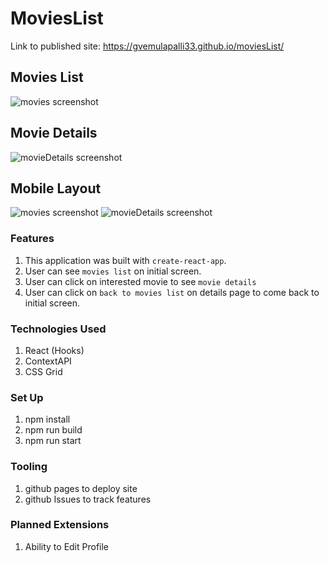 # MoviesList

Link to published site: https://gvemulapalli33.github.io/moviesList/

## Movies List
![movies screenshot](https://raw.github.com/gvemulapalli33/moviesList/master/movieList.png)

## Movie Details
![movieDetails screenshot](https://raw.github.com/gvemulapalli33/moviesList/master/details.png)

## Mobile Layout
![movies screenshot](https://raw.github.com/gvemulapalli33/moviesList/master/mobileList.png)
![movieDetails screenshot](https://raw.github.com/gvemulapalli33/moviesList/master/mobileDetails.png)

### Features
 1. This application was built with `create-react-app`.
 2. User can see `movies list` on initial screen.
 3. User can click on interested movie to see `movie details`
 5. User can click on `back to movies list` on details page to come back to initial screen.

### Technologies Used
1. React (Hooks)
2. ContextAPI
4. CSS Grid

 ### Set Up
  1. npm install
  2. npm run build
  3. npm run start

### Tooling
1. github pages to deploy site
2. github Issues to track features

### Planned Extensions
1. Ability to Edit Profile
